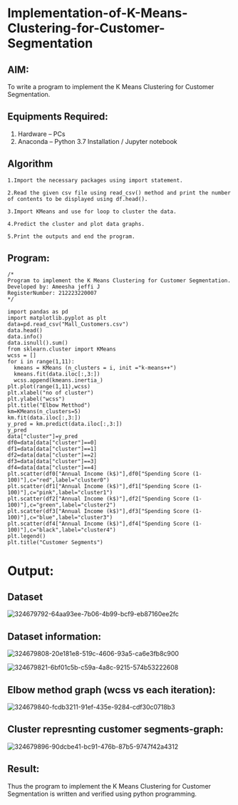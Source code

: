 # Implementation-of-K-Means-Clustering-for-Customer-Segmentation

## AIM:
To write a program to implement the K Means Clustering for Customer Segmentation.

## Equipments Required:
1. Hardware – PCs
2. Anaconda – Python 3.7 Installation / Jupyter notebook

## Algorithm
```
1.Import the necessary packages using import statement.

2.Read the given csv file using read_csv() method and print the number of contents to be displayed using df.head().

3.Import KMeans and use for loop to cluster the data.

4.Predict the cluster and plot data graphs.

5.Print the outputs and end the program.
```
## Program:
```
/*
Program to implement the K Means Clustering for Customer Segmentation.
Developed by: Ameesha jeffi J
RegisterNumber: 212223220007 
*/
```
```
import pandas as pd
import matplotlib.pyplot as plt
data=pd.read_csv("Mall_Customers.csv")
data.head()
data.info()
data.isnull().sum()
from sklearn.cluster import KMeans
wcss = []
for i in range(1,11):
  kmeans = KMeans (n_clusters = i, init ="k-means++")
  kmeans.fit(data.iloc[:,3:])
  wcss.append(kmeans.inertia_)
plt.plot(range(1,11),wcss)
plt.xlabel("no of cluster")
plt.ylabel("wcss")
plt.title("Elbow Metthod")
km=KMeans(n_clusters=5)
km.fit(data.iloc[:,3:])
y_pred = km.predict(data.iloc[:,3:])
y_pred
data["cluster"]=y_pred
df0=data[data["cluster"]==0]
df1=data[data["cluster"]==1]
df2=data[data["cluster"]==2]
df3=data[data["cluster"]==3]
df4=data[data["cluster"]==4]
plt.scatter(df0["Annual Income (k$)"],df0["Spending Score (1-100)"],c="red",label="cluster0")
plt.scatter(df1["Annual Income (k$)"],df1["Spending Score (1-100)"],c="pink",label="cluster1")
plt.scatter(df2["Annual Income (k$)"],df2["Spending Score (1-100)"],c="green",label="cluster2")
plt.scatter(df3["Annual Income (k$)"],df3["Spending Score (1-100)"],c="blue",label="cluster3")
plt.scatter(df4["Annual Income (k$)"],df4["Spending Score (1-100)"],c="black",label="cluster4")
plt.legend()
plt.title("Customer Segments")
```
# Output:

## Dataset

![324679792-64aa93ee-7b06-4b99-bcf9-eb87160ee2fc](https://github.com/ameeshajeffi/Implementation-of-K-Means-Clustering-for-Customer-Segmentation/assets/150773598/40dd2c9b-450f-496f-a5ff-7c57ad8dd730)

## Dataset information:

![324679808-20e181e8-519c-4606-93a5-ca6e3fb8c900](https://github.com/ameeshajeffi/Implementation-of-K-Means-Clustering-for-Customer-Segmentation/assets/150773598/0f1c75a3-365b-4160-8b96-1a2f82706d4d)

![324679821-6bf01c5b-c59a-4a8c-9215-574b53222608](https://github.com/ameeshajeffi/Implementation-of-K-Means-Clustering-for-Customer-Segmentation/assets/150773598/0e08f7ee-d171-4590-a96c-353e3b7e2a2a)


## Elbow method graph (wcss vs each iteration):

![324679840-fcdb3211-91ef-435e-9284-cdf30c0718b3](https://github.com/ameeshajeffi/Implementation-of-K-Means-Clustering-for-Customer-Segmentation/assets/150773598/9139f4a7-3479-4c4d-a700-495c6b560c05)

## Cluster represnting customer segments-graph:

![324679896-90dcbe41-bc91-476b-87b5-9747f42a4312](https://github.com/ameeshajeffi/Implementation-of-K-Means-Clustering-for-Customer-Segmentation/assets/150773598/303c8219-01fc-4949-846f-6b2e16a0231e)


## Result:
Thus the program to implement the K Means Clustering for Customer Segmentation is written and verified using python programming.
